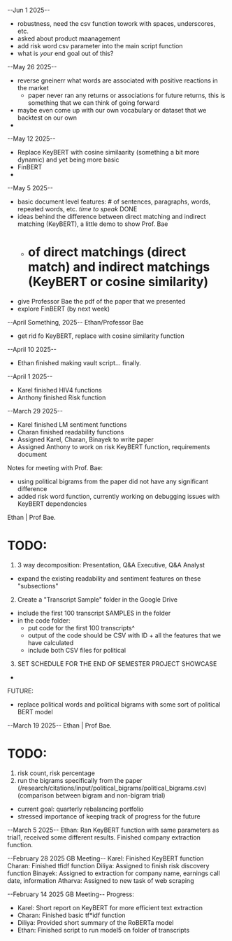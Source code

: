 --Jun 1 2025--
* robustness, need the csv function towork with spaces, underscores, etc.
* asked about product maanagement
* add risk word csv parameter into the main script function 
* what is *your* end goal out of this?

--May 26 2025--
* reverse gneinerr what words are associated with positive reactions in the market
    * paper never ran any returns or associations for future returns, this is something that we can think of going forward
* maybe even come up with our own vocabulary or dataset that we backtest on our own
* 

--May 12 2025--
* Replace KeyBERT with cosine similaarity (something a bit more dynamic) and yet being more basic
* FinBERT
* 


--May 5 2025--
* basic document level features: # of sentences, paragraphs, words, repeated words, etc. *time to speak* DONE
* ideas behind the difference between direct matching and indirect matching (KeyBERT), a little demo to show Prof. Bae
    * # of direct matchings (direct match) and indirect matchings (KeyBERT or cosine similarity)
* give Professor Bae the pdf of the paper that we presented
* explore FinBERT (by next week)

--April Something, 2025--
Ethan/Professor Bae
* get rid fo KeyBERT, replace with cosine similarity function

--April 10 2025--
* Ethan finished making vault script... finally.

--April 1 2025--
* Karel finished HIV4 functions
* Anthony finished Risk function

--March 29 2025--
* Karel finished LM sentiment functions
* Charan finished readability functions
* Assigned Karel, Charan, Binayek to write paper
* Assigned Anthony to work on risk KeyBERT function, requirements document

Notes for meeting with Prof. Bae:
- using political bigrams from the paper did not have any significant difference
- added risk word function, currently working on debugging issues with KeyBERT dependencies

Ethan | Prof Bae. 
# TODO:
1. 3 way decomposition: Presentation, Q&A Executive, Q&A Analyst
- expand the existing readability and sentiment features on these "subsections"
2. Create a "Transcript Sample" folder in the Google Drive
- include the first 100 transcript SAMPLES in the folder
- in the code folder:
    - put code for the first 100 transcripts^
    - output of the code should be CSV with ID + all the features that we have calculated
    - include both CSV files for political
3. SET SCHEDULE FOR THE END OF SEMESTER PROJECT SHOWCASE
- 

FUTURE:
- replace political words and political bigrams with some sort of political BERT model


--March 19 2025--
Ethan | Prof Bae. 
# TODO:
1. risk count, risk percentage
3. run the bigrams specifically from the paper (/research/citations/input/political_bigrams/political_bigrams.csv) (comparison between bigram and non-bigram trial)

* current goal: quarterly rebalancing portfolio 
* stressed importance of keeping track of progress for the future

--March 5 2025--
Ethan: Ran KeyBERT function with same parameters as trial1, received some different results. Finished company extraction function. 

--February 28 2025 GB Meeting--
Karel: Finished KeyBERT function
Charan: Finished tfidf function
Diliya: Assigned to finish risk discovery function
Binayek: Assigned to extraction for company name, earnings call date, information
Atharva: Assigned to new task of web scraping

--February 14 2025 GB Meeting--
Progress:
- Karel: Short report on KeyBERT for more efficient text extraction
- Charan: Finished basic tf*idf function
- Diliya: Provided short summary of the RoBERTa model
- Ethan: Finished script to run model5 on folder of transcripts